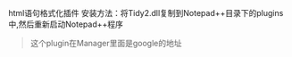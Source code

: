 html语句格式化插件 安装方法：将Tidy2.dll复制到Notepad++目录下的plugins中,然后重新启动Notepad++程序


> 这个plugin在Manager里面是google的地址